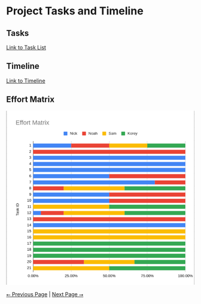 # Project Tasks and Timeline

## Tasks

[Link to Task List](fall-tasks-list.pdf)

## Timeline

[Link to Timeline](fall-timeline.pdf)

## Effort Matrix

![Effort Matrix](effort-matrix.png)

[⭠ Previous Page](03-user-stories-and-design-diagrams.md) | [Next Page ⭢](06-ppt-slideshow.md)
